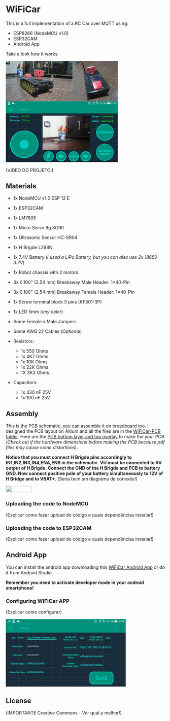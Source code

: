 # WiFiCar

This is a full implementation of a RC Car over MQTT using:
- ESP8266 (NodeMCU v1.0)
- ESP32CAM
- Android App

Take a look how it works.

<img src="/README/WifiCar.png" width="70%" height="45%">

(VIDEO DO PROJETO!)

## Materials
* 1x NodeMCU v1.0 ESP 12 E
* 1x ESP32CAM
* 1x LM7805
* 1x Micro Servo 9g SG90
* 1x Ultrasonic Sensor HC-SR04
* 1x H Brigde L298N
* 1x 7.4V Battery (*I used a LiPo Battery, but you can also use 2x 18650 3.7V*)
* 1x Robot chassis with 2 motors
* 3x 0.100" (2.54 mm) Breakaway Male Header: 1×40-Pin
* 3x  0.100" (2.54 mm) Breakaway Female Header: 1×40-Pin
* 1x Screw terminal block 3 pins (KF301-3P)
* 1x LED 5mm (*any color*)
* Some Female x Male Jumpers
* Some AWG 22 Cables (*Optional*)

* Resistors:
  * 1x 550 Ohms
  * 1x 4K7 Ohms
  * 1x 10K Ohms
  * 1x 22K Ohms
  * 1X 3K3 Ohms
* Capacitors:
  * 1x 330 nF 25V
  * 1x 100 nF 25V
  
## Assembly
This is the PCB schematic, you can assemble it on breadboard too. I designed the PCB layout on Altium and all the files are in the [WiFiCar-PCB folder](WifiCar-PCB). Here are the [PCB bottom layer and top overlay](WifiCar-PCB/WifiCar-PCB-TRANSFER) to make the your PCB (*Check out if the hardware dimensions before making the PCB because pdf files may cause some distortions*).



**Notice that you must connect H Brigde pins accordingly to IN1,IN2,IN3,IN4,ENA,ENB in the schematic.**
**VU must be connected to 5V output of H Brigde. Connect the GND of the H Brigde and PCB to battery GND. Now connect positive pole of your battery simultaneously to 12V of H Bridge and to VBAT+**. (Seria bom um diagrama de conexão!)

<img src="https://i.pinimg.com/564x/ae/a5/00/aea500ba31f99047ac2ef4dfd375453d.jpg" height="40%" width="40%">


### Uploading the code to NodeMCU

(Explicar como fazer upload do código e quais dependências instalar!)

### Uploading the code to ESP32CAM

(Explicar como fazer upload do código e quais dependências instalar!)


## Android App

You can install the android app downloading this [WiFiCar Android App](WiFiCarMQTT/WiFiCar.apk) or do it from Android Studio. 

**Remember you need to activate developer mode in your android smartphone!**

### Configuring WiFiCar APP

(Explicar como configurar)

<img src="/README/WiFiCar-settings.jpg" height="75%" width="75%">

## License

(IMPORTANTE Creative Commons - Ver qual a melhor!)
